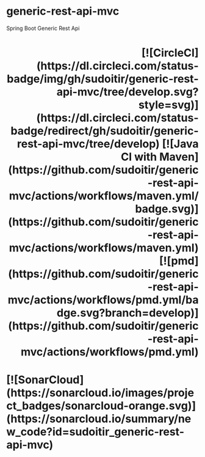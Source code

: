 # generic-rest-api-mvc
Spring Boot Generic Rest Api
<h1 align="right">
[![CircleCI](https://dl.circleci.com/status-badge/img/gh/sudoitir/generic-rest-api-mvc/tree/develop.svg?style=svg)](https://dl.circleci.com/status-badge/redirect/gh/sudoitir/generic-rest-api-mvc/tree/develop)
[![Java CI with Maven](https://github.com/sudoitir/generic-rest-api-mvc/actions/workflows/maven.yml/badge.svg)](https://github.com/sudoitir/generic-rest-api-mvc/actions/workflows/maven.yml)
[![pmd](https://github.com/sudoitir/generic-rest-api-mvc/actions/workflows/pmd.yml/badge.svg?branch=develop)](https://github.com/sudoitir/generic-rest-api-mvc/actions/workflows/pmd.yml)
</h1>
<h1 align="left">
[![SonarCloud](https://sonarcloud.io/images/project_badges/sonarcloud-orange.svg)](https://sonarcloud.io/summary/new_code?id=sudoitir_generic-rest-api-mvc)
</h1>

